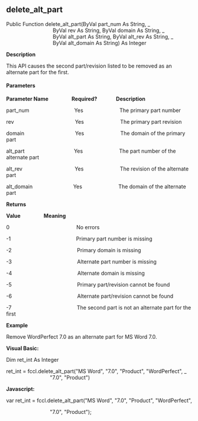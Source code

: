 delete_alt_part
-----------------

Public Function delete_alt_part(ByVal part_num As String, _
                                ByVal rev As String, ByVal domain As String, _
                                ByVal alt_part As String, ByVal alt_rev As String, _
                                ByVal alt_domain As String) As Integer

**Description**

This API causes the second part/revision listed to be removed as an alternate part for the first.

#### Parameters
**Parameter Name**                **Required?**             **Description**

part_num                               Yes                         The primary part number

rev                                          Yes                         The primary part revision

domain                                   Yes                         The domain of the primary part

alt_part                                  Yes                         The part number of the alternate part

alt_rev                                    Yes                         The revision of the alternate part

alt_domain                            Yes                         The domain of the alternate part

**Returns**

**Value**                **Meaning**

0                                              No errors

-1                                             Primary part number is missing

-2                                             Primary domain is missing

-3                                             Alternate part number is missing

-4                                             Alternate domain is missing

-5                                             Primary part/revision cannot be found

-6                                             Alternate part/revision cannot be found

-7                                             The second part is not an alternate part for the first

**Example**

 Remove WordPerfect 7.0 as an alternate part for MS Word 7.0.

**Visual Basic:**

Dim ret_int As Integer

ret_int = fccl.delete_alt_part("MS Word", "7.0", "Product", "WordPerfect", _
                              "7.0", "Product")

**Javascript:**

var ret_int = fccl.delete_alt_part("MS Word", "7.0", "Product", "WordPerfect",

                              "7.0", "Product");